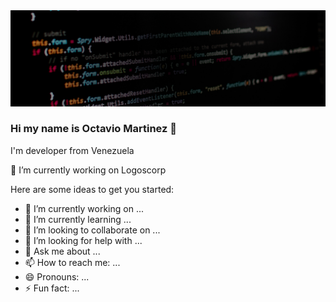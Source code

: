 <a href="https://github.com/zenx5">
<img src="https://raw.githubusercontent.com/zenx5/zenx5/main/developers-hero-developer-center_0.jpg" />
</a>


### Hi my name is Octavio Martinez 👋

I'm developer from Venezuela

🔭 I’m currently working on Logoscorp 



Here are some ideas to get you started:

- 🔭 I’m currently working on ...
- 🌱 I’m currently learning ...
- 👯 I’m looking to collaborate on ...
- 🤔 I’m looking for help with ...
- 💬 Ask me about ...
- 📫 How to reach me: ...
- 😄 Pronouns: ...
- ⚡ Fun fact: ...

